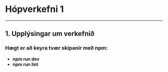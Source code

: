 # Hópverkefni 1
---
## 1. Upplýsingar um verkefnið

### Hægt er að keyra tvær skipanir með **npm**:
* **npm run dev**
* **npm run lint**
